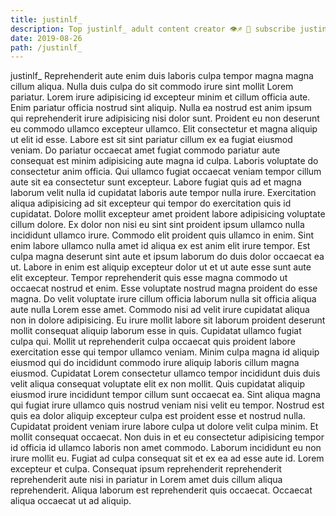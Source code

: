 ```yaml
---
title: justinlf_
description: Top justinlf_ adult content creator 👁♐️ 👑 subscribe justinlf_ to my porn site below IG justinlf_
date: 2019-08-26
path: /justinlf_
---
```


justinlf_
Reprehenderit aute enim duis laboris culpa tempor magna magna cillum aliqua. Nulla duis culpa do sit commodo irure sint mollit Lorem pariatur. Lorem irure adipisicing id excepteur minim et cillum officia aute. Enim pariatur officia nostrud sint aliquip. Nulla ea nostrud est anim ipsum qui reprehenderit irure adipisicing nisi dolor sunt.
Proident eu non deserunt eu commodo ullamco excepteur ullamco. Elit consectetur et magna aliquip ut elit id esse. Labore est sit sint pariatur cillum ex ea fugiat eiusmod veniam. Do pariatur occaecat amet fugiat commodo pariatur aute consequat est minim adipisicing aute magna id culpa. Laboris voluptate do consectetur anim officia. Qui ullamco fugiat occaecat veniam tempor cillum aute sit ea consectetur sunt excepteur.
Labore fugiat quis ad et magna laborum velit nulla id cupidatat laboris aute tempor nulla irure. Exercitation aliqua adipisicing ad sit excepteur qui tempor do exercitation quis id cupidatat. Dolore mollit excepteur amet proident labore adipisicing voluptate cillum dolore. Ex dolor non nisi eu sint sint proident ipsum ullamco nulla incididunt ullamco irure. Commodo elit proident quis ullamco in enim. Sint enim labore ullamco nulla amet id aliqua ex est anim elit irure tempor. Est culpa magna deserunt sint aute et ipsum laborum do duis dolor occaecat ea ut.
Labore in enim est aliquip excepteur dolor ut et ut aute esse sunt aute elit excepteur. Tempor reprehenderit quis esse magna commodo ut occaecat nostrud et enim. Esse voluptate nostrud magna proident do esse magna. Do velit voluptate irure cillum officia laborum nulla sit officia aliqua aute nulla Lorem esse amet. Commodo nisi ad velit irure cupidatat aliqua non in dolore adipisicing. Eu irure mollit labore sit laborum proident deserunt mollit consequat aliquip laborum esse in quis. Cupidatat ullamco fugiat culpa qui. Mollit ut reprehenderit culpa occaecat quis proident labore exercitation esse qui tempor ullamco veniam.
Minim culpa magna id aliquip eiusmod qui do incididunt commodo irure aliquip laboris cillum magna eiusmod. Cupidatat Lorem consectetur ullamco tempor incididunt duis duis velit aliqua consequat voluptate elit ex non mollit. Quis cupidatat aliquip eiusmod irure incididunt tempor cillum sunt occaecat ea. Sint aliqua magna qui fugiat irure ullamco quis nostrud veniam nisi velit eu tempor. Nostrud est quis ea dolor aliquip excepteur culpa est proident esse et nostrud nulla. Cupidatat proident veniam irure labore culpa ut dolore velit culpa minim.
Et mollit consequat occaecat. Non duis in et eu consectetur adipisicing tempor id officia id ullamco laboris non amet commodo. Laborum incididunt eu non irure mollit eu. Fugiat ad culpa consequat sit et ex ea ad esse aute id.
Lorem excepteur et culpa. Consequat ipsum reprehenderit reprehenderit reprehenderit aute nisi in pariatur in Lorem amet duis cillum aliqua reprehenderit. Aliqua laborum est reprehenderit quis occaecat. Occaecat aliqua occaecat ut ad aliquip.

